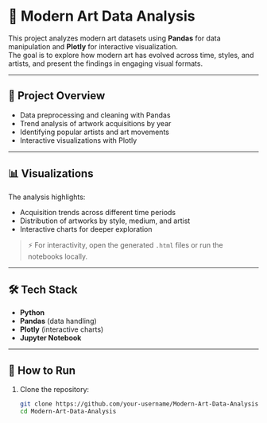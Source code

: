 # 🎨 Modern Art Data Analysis

This project analyzes modern art datasets using **Pandas** for data manipulation and **Plotly** for interactive visualization.  
The goal is to explore how modern art has evolved across time, styles, and artists, and present the findings in engaging visual formats.

---

## 📌 Project Overview
- Data preprocessing and cleaning with Pandas  
- Trend analysis of artwork acquisitions by year  
- Identifying popular artists and art movements  
- Interactive visualizations with Plotly  

---

## 📊 Visualizations
The analysis highlights:
- Acquisition trends across different time periods  
- Distribution of artworks by style, medium, and artist  
- Interactive charts for deeper exploration  

> ⚡ For interactivity, open the generated `.html` files or run the notebooks locally.

---

## 🛠️ Tech Stack
- **Python**
- **Pandas** (data handling)  
- **Plotly** (interactive charts)  
- **Jupyter Notebook**  

---

## 🚀 How to Run
1. Clone the repository:
   ```bash
   git clone https://github.com/your-username/Modern-Art-Data-Analysis.git
   cd Modern-Art-Data-Analysis

